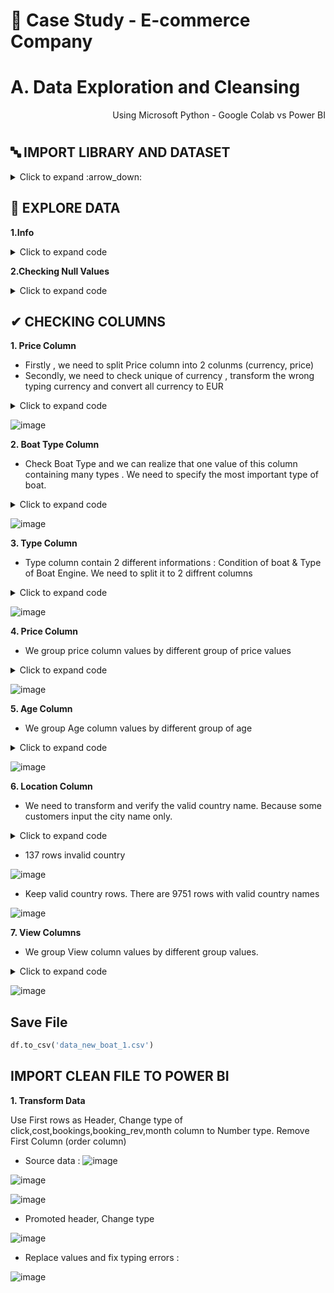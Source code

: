 # 🛒 Case Study - E-commerce Company
# A. Data Exploration and Cleansing

<p align="right"> Using Microsoft Python - Google Colab vs Power BI </p>

#

## 🔤 IMPORT LIBRARY AND DATASET ##

<details><summary> Click to expand :arrow_down: </summary>
  
```python

import pandas as pd 
import numpy as np 
import matplotlib as plt
import seaborn as sns
from matplotlib import dates
import datetime
print('Completed import lib')
```

```python
from google.colab import drive
drive.mount('/content/drive')
```


```python

#Upload dataset
customers = pd.read_csv('/content/drive/MyDrive/Final/De 1/dataset/customers_dataset.csv')
order_items = pd.read_csv('/content/drive/MyDrive/Final/De 1/dataset/order_items_dataset.csv')
order_payments = pd.read_csv('/content/drive/MyDrive/Final/De 1/dataset/order_payments_dataset.csv')
order_reviews = pd.read_csv('/content/drive/MyDrive/Final/De 1/dataset/order_reviews_dataset.csv')
orders = pd.read_csv('/content/drive/MyDrive/Final/De 1/dataset/orders_dataset.csv')
product_name_translation = pd.read_csv('/content/drive/MyDrive/Final/De 1/dataset/product_category_name_translation.csv')
products = pd.read_csv('/content/drive/MyDrive/Final/De 1/dataset/products_dataset.csv')

```
  
</details>

## 🔎 EXPLORE DATA

**1.Info** 

<details><summary> Click to expand code </summary>
  
- head:
```python
df.head()
```
![image](https://user-images.githubusercontent.com/101379141/201867839-85dabca5-face-4635-88a6-3cc45c3867de.png)

- info:
```python
df.info()
```
![image](https://user-images.githubusercontent.com/101379141/201867903-202d0ced-fef0-4e45-b22c-bb311985d9da.png)

- describe:
```python
df.describe()
```
![image](https://user-images.githubusercontent.com/101379141/201867986-b76f63f5-8832-48a0-b2db-68c6efb067e1.png)

- Check unique values:
```python
df.nunique()
```
![image](https://user-images.githubusercontent.com/101379141/201868179-07f8d314-7799-42d5-b305-0434e8da4645.png)

- Checking duplicate values:
```python
df[df.duplicated()]
```
![image](https://user-images.githubusercontent.com/101379141/201868255-2cc7e91d-88a0-4208-a253-cc7224c25bbe.png)

 </details>

**2.Checking Null Values**

<details><summary> Click to expand code </summary>

```python
#Checking null Values
df.isnull().sum()
 ```

```python
#% Null values
dict_null = dict()
for i in df.columns:
  dict_null[i] = df[i].isnull().sum()/len(df['Price'])*100
df1 = pd.DataFrame.from_dict(dict_null.items())
print(df1)
```
![image](https://user-images.githubusercontent.com/101379141/201873131-15f9b46e-2a4e-4f05-96e7-2b5c74b34852.png)

--> The Null values of Manufacturer and Material Columns account for more than 10 %, they are really significant and they need to be transformed .

- Transforming Null Values :

```python
#Fill Null Value of Manufacturer, Material, Location, Type
values_replace = {'Manufacturer':'unspecified','Material':'unspecified','Location':'Unknow','Type':'unspecified'}
df.fillna(value = values_replace, inplace = True)
```

```python
#check again
df.isnull().sum()
```

```python
#Fill Null Value with mean of length and width 

length_mean = df['Length'].mean()
width_mean = df['Width'].mean()
df = df.fillna({'Length' :length_mean ,'Width' :width_mean })
df.isnull().sum()
```

![image](https://user-images.githubusercontent.com/101379141/201873787-df9065ea-42c4-4249-9043-f0c0208e9da6.png)

 </details>


## ✔ CHECKING COLUMNS


**1. Price Column**

- Firstly , we need to split Price column into 2 colunms (currency, price)
- Secondly, we need to check unique of currency , transform the wrong typing currency and convert all currency to EUR

 <details><summary> Click to expand code </summary>

```python
#Slit Price column into to two column currency and price
df[['currency','price']] = df.Price.str.split(expand = True)
df.head()
```
![image](https://user-images.githubusercontent.com/101379141/201875704-017f0096-7410-4c8c-b52a-fe7f77d27840.png)
 
 ```python
#Check Unique variable
df['currency'].unique()
 ```

 ```python
#Replace currency to GBP
df = df.replace('Â£','GBP') 
 ```
 
  ```python
#Histogram of currency to choose the mode of currency column
df['currency'].hist() 
 ```
 
  ```python
 #Convert all to EUR
df['price'] = df['price'].astype('int64')
c = CurrencyConverter()

def currency_convertor(row,new_currency='EUR'):
 amount = row['price']
 curr = row['currency']
 new_curr = c.convert(amount,curr,new_currency)
 return new_curr

df['Price'] = df.apply(lambda x: currency_convertor(x,new_currency="EUR"), axis=1).astype('int64')
 ```
 
 ![image](https://user-images.githubusercontent.com/101379141/201877724-5a69d7bf-a8f1-489e-ad41-471ea1ced337.png)
 
 - Drop unnecessary columns and check info again :

```python
#Drop column currency and price
df = df.drop(columns=['currency', 'price'])
```

```python
df.head()
```
</details>

![image](https://user-images.githubusercontent.com/101379141/201878087-1e286939-ebcb-4572-aebf-abe3b3c2a115.png)


**2. Boat Type Column**

- Check Boat Type and we can realize that one value of this column containing many types . We need to specify the most important type of boat.

<details><summary> Click to expand code </summary>

```python
df['Boat Type'].unique()
```
![image](https://user-images.githubusercontent.com/101379141/201879481-2b3885a5-f72d-4ea3-bed4-a0b21194f552.png)

```python
df[['Boat Type - 1st','Boat Type - 2nd', 'Boat Type - 3rd']] = df['Boat Type'].str.split(",",expand=True)
print(df[['Boat Type - 1st','Boat Type - 2nd', 'Boat Type - 3rd']])```
 ``` 
</details>

![image](https://user-images.githubusercontent.com/101379141/201890969-86d81e2b-9f20-42a3-945a-025d33d1f669.png)

**3. Type Column**

- Type column contain 2 different informations : Condition of boat & Type of Boat Engine. We need to split it to 2 diffrent columns

<details><summary> Click to expand code </summary>

```python
df[['Condition', 'Engine']] = df['Type'].str.split(",",expand=True)
print(df[['Condition', 'Engine']])
```
 </details>

![image](https://user-images.githubusercontent.com/101379141/201890124-160d1656-e0c5-4207-9101-25bd1eb322e0.png)

**4. Price Column**

- We group price column values by different group of price values 

<details><summary> Click to expand code </summary>
  
```python
sns.displot(df['Price'], bins = 20) 
```
![image](https://user-images.githubusercontent.com/101379141/201891626-9764385d-4cb7-4fc9-9f50-2a3d70c5ab2d.png)
  
```python
df['Price'].quantile([0.25,0.5,0.75])  
```

```python
Price_group = pd.cut(df['Price'],bins=[-1,50001,150001,300001,1000001,31000000],labels=['Lower_50K', '50K-150K','150K-300K', '300K-1M', 'Higher_1M'])
df.insert(15,'Price Group',Price_group) 
```
  
```python
print(df['Price Group'])
```
</details>

![image](https://user-images.githubusercontent.com/101379141/201891815-67a35019-e0ed-4d9c-ab2c-84de66f1fa08.png)

**5. Age Column**

- We group Age column values by different group of age

<details><summary> Click to expand code </summary>

 ```python
df['Age'] = 2022 - df['Year Built']
df['Age'] = df['Age'].replace(2022, 0) # Replace 2022 with 0
 ```
  
 ```python
 df['Age'].quantile([0.25,0.5,0.75])
 ``` 

 ```python
category_age = pd.cut(df['Age'],bins=[-1,6,16,31,51,101,137],labels=['0-5 years', '6-15 years','16-30 years', '31-50 years', '51-100 years', '101+ years'])
df.insert(16,'Age Group',category_age)
df['Age Group'] 
  
```
 </details>

![image](https://user-images.githubusercontent.com/101379141/201890440-2d03673b-bc19-421b-b192-3221ea0e521e.png)

**6. Location Column**
 - We need to transform and verify the valid country name. Because some customers input the city name only.
 
 <details><summary> Click to expand code </summary>
  
 ```python
 #Tranforming wrong typing country 
df['Location'] = df['Location'].replace('United','United Kingdom')
df['Location'] = df['Location'].replace('Slovak','Slovakia')
 ```
 ```python
 srs = validate_country(df["Location"])
df[~validate_country(df["Location"])]
 ```
 --> There are only 137 rows including invalid country names. So we can drop it

 ```python
df = df[validate_country(df["Location"])]
print(df)
 ```
 </details>
 
 - 137 rows invalid country
 
![image](https://user-images.githubusercontent.com/101379141/201885056-6976b300-4875-42e5-a167-ca90940f88f9.png)

 - Keep valid country rows. There are 9751 rows with valid country names
 
![image](https://user-images.githubusercontent.com/101379141/201887291-3d4e2510-1a49-4e22-b54f-45ebd9aca134.png)  

**7. View Columns**
- We group View column values by different group values.

 <details><summary> Click to expand code </summary>

```python
sns.distplot(df['Number of views last 7 days'], bins=20)
```

```python
df['Number of views last 7 days'].quantile([0.25,0.5,0.75])
```
```python
pv_category = pd.cut(df['Number of views last 7 days'],bins=[-1,71,111,176,1001,3263],labels=['Low', 'Medium','More than avergae', 'Good', 'Best'])
df.insert(17,'PV Group',pv_category)
```
```python
print(df['PV Group'])
```
</details>
 
![image](https://user-images.githubusercontent.com/101379141/201890594-18e6f879-583b-4633-8ef3-aeb1a3f6218d.png)

## Save File 

```python
df.to_csv('data_new_boat_1.csv')
```
## IMPORT CLEAN FILE TO POWER BI

**1. Transform Data** 

Use First rows as Header, Change type of click,cost,bookings,booking_rev,month column to Number type. Remove First Column (order column)
- Source data :
![image](https://user-images.githubusercontent.com/101379141/201894513-c4263575-e40b-42cc-a2f4-9b7933c7fd6e.png)

![image](https://user-images.githubusercontent.com/101379141/201894684-97f12f6b-6fee-4f88-8ed9-c13dbbc955d2.png)

![image](https://user-images.githubusercontent.com/101379141/201894759-e110a007-f81a-45e3-a0df-78f373ea8ce0.png)

- Promoted header, Change type 

![image](https://user-images.githubusercontent.com/101379141/201894136-a9bfc207-47aa-436b-96d6-751af62d8f5f.png)

- Replace values and fix typing errors :

![image](https://user-images.githubusercontent.com/101379141/201894397-af46c3c7-807b-4feb-a779-e28ce06ff844.png)



